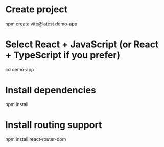 # Create project
npm create vite@latest demo-app

# Select React + JavaScript (or React + TypeScript if you prefer)
cd demo-app

# Install dependencies
npm install

# Install routing support

npm install react-router-dom
